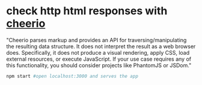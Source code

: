 # check http html responses with [cheerio](https://github.com/cheeriojs/cheerio)

"Cheerio parses markup and provides an API for traversing/manipulating the resulting data structure. It does not interpret the result as a web browser does. Specifically, it does not produce a visual rendering, apply CSS, load external resources, or execute JavaScript. If your use case requires any of this functionality, you should consider projects like PhantomJS or JSDom."

```bash
npm start #open localhost:3000 and serves the app
```

